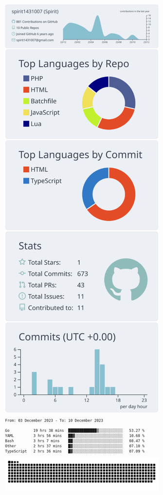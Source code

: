 [![](https://raw.githubusercontent.com/spirit1431007/spirit1431007/master/profile-summary-card-output/nord_bright/0-profile-details.svg)](https://git.io/spiritx)
[![](https://raw.githubusercontent.com/spirit1431007/spirit1431007/master/profile-summary-card-output/nord_bright/1-repos-per-language.svg)](https://git.io/spiritx) [![](https://raw.githubusercontent.com/spirit1431007/spirit1431007/master/profile-summary-card-output/nord_bright/2-most-commit-language.svg)](https://git.io/spiritx)
[![](https://raw.githubusercontent.com/spirit1431007/spirit1431007/master/profile-summary-card-output/nord_bright/3-stats.svg)](https://git.io/spiritx) [![](https://raw.githubusercontent.com/spirit1431007/spirit1431007/master/profile-summary-card-output/nord_bright/4-productive-time.svg)](https://git.io/spiritx)

<!--START_SECTION:waka-->

```txt
From: 03 December 2023 - To: 10 December 2023

Go           19 hrs 38 mins  █████████████▒░░░░░░░░░░░   53.27 %
YAML         3 hrs 56 mins   ██▓░░░░░░░░░░░░░░░░░░░░░░   10.68 %
Bash         3 hrs 7 mins    ██░░░░░░░░░░░░░░░░░░░░░░░   08.47 %
Other        2 hrs 37 mins   █▓░░░░░░░░░░░░░░░░░░░░░░░   07.10 %
TypeScript   2 hrs 36 mins   █▓░░░░░░░░░░░░░░░░░░░░░░░   07.09 %
```

<!--END_SECTION:waka-->

![contribution](https://github.com/spirit1431007/spirit1431007/blob/output/github-contribution-grid-snake.svg)
